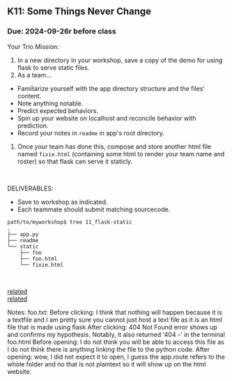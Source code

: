 ## K11: Some Things Never Change
### Due: 2024-09-26r before class

Your Trio Mission:

1. In a new directory in your workshop, save a copy of the demo for using flask to serve static files.
1. As a team...
  - Familiarize yourself with the app directory structure and the files' content.
  - Note anything notable.
  - Predict expected behaviors.
  - Spin up your website on localhost and reconcile behavior with prediction.
  - Record your notes in `readme` in app's root directory.
1. Once your team has done this, compose and store another html file named `fixie.html` (containing some html to render your team name and roster) so that flask can serve it staticly.

<br>

DELIVERABLES:
* Save to workshop as indicated.
* Each teammate should submit matching sourcecode.

```
path/to/myworkshop$ tree 11_flask-static
.
├── app.py
├── readme
└── static
    ├── foo
    ├── foo.html
    └── fixie.html
```

<br>

[related](https://ukulelemagazine.com/lessons/uke-lesson-3-chords-and-the-truth-country-songwriting-legend-harlan-howard)  
[related](https://en.wikipedia.org/wiki/Plain_text)  

Notes: 
foo.txt:
Before clicking: I think that nothing will happen because it is a textfile and I am pretty sure you cannot just host a text file as it is an html file that is made using flask
After clicking: 404 Not Found error shows up and confirms my hypothesis. Notably, it also returned '404 -' in the terminal
foo.html
Before opening: I do not think you will be able to access this file as I do not think there is anything linking the file to the python code. 
After opening: wow, I did not expect it to open, I guess the app.route refers to the whole folder and no that is not plaintext so it will show up on the html website.